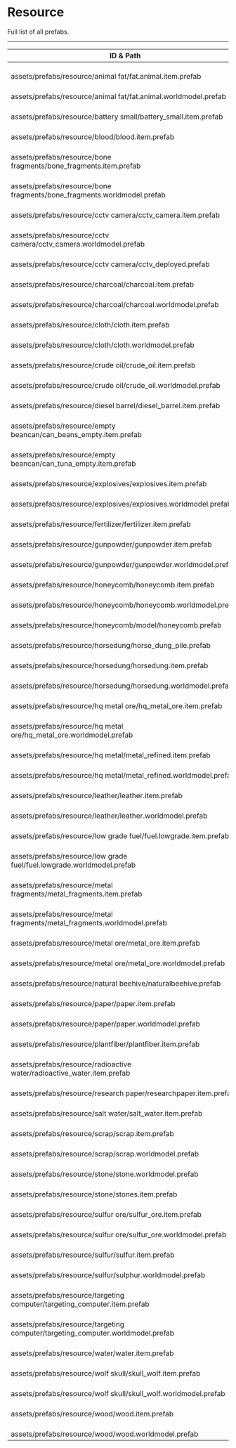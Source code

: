 # Resource
Full list of all <Badge type="warning" text="63"/> prefabs.

---
| ID & Path |
| --- |
| <a href="#2212367009"><Badge id="2212367009" type="tip" text="#"/></a> <Badge type="tip" text="2212367009"/> <br> assets/prefabs/resource/animal fat/fat.animal.item.prefab |
| <a href="#3003503554"><Badge id="3003503554" type="tip" text="#"/></a> <Badge type="tip" text="3003503554"/> <br> assets/prefabs/resource/animal fat/fat.animal.worldmodel.prefab |
| <a href="#307788522"><Badge id="307788522" type="tip" text="#"/></a> <Badge type="tip" text="307788522"/> <br> assets/prefabs/resource/battery small/battery_small.item.prefab |
| <a href="#3902342336"><Badge id="3902342336" type="tip" text="#"/></a> <Badge type="tip" text="3902342336"/> <br> assets/prefabs/resource/blood/blood.item.prefab |
| <a href="#1541685977"><Badge id="1541685977" type="tip" text="#"/></a> <Badge type="tip" text="1541685977"/> <br> assets/prefabs/resource/bone fragments/bone_fragments.item.prefab |
| <a href="#3210359637"><Badge id="3210359637" type="tip" text="#"/></a> <Badge type="tip" text="3210359637"/> <br> assets/prefabs/resource/bone fragments/bone_fragments.worldmodel.prefab |
| <a href="#3717253447"><Badge id="3717253447" type="tip" text="#"/></a> <Badge type="tip" text="3717253447"/> <br> assets/prefabs/resource/cctv camera/cctv_camera.item.prefab |
| <a href="#3709287576"><Badge id="3709287576" type="tip" text="#"/></a> <Badge type="tip" text="3709287576"/> <br> assets/prefabs/resource/cctv camera/cctv_camera.worldmodel.prefab |
| <a href="#2168448096"><Badge id="2168448096" type="tip" text="#"/></a> <Badge type="tip" text="2168448096"/> <br> assets/prefabs/resource/cctv camera/cctv_deployed.prefab |
| <a href="#1126345239"><Badge id="1126345239" type="tip" text="#"/></a> <Badge type="tip" text="1126345239"/> <br> assets/prefabs/resource/charcoal/charcoal.item.prefab |
| <a href="#3376016089"><Badge id="3376016089" type="tip" text="#"/></a> <Badge type="tip" text="3376016089"/> <br> assets/prefabs/resource/charcoal/charcoal.worldmodel.prefab |
| <a href="#1544234226"><Badge id="1544234226" type="tip" text="#"/></a> <Badge type="tip" text="1544234226"/> <br> assets/prefabs/resource/cloth/cloth.item.prefab |
| <a href="#486431740"><Badge id="486431740" type="tip" text="#"/></a> <Badge type="tip" text="486431740"/> <br> assets/prefabs/resource/cloth/cloth.worldmodel.prefab |
| <a href="#704693575"><Badge id="704693575" type="tip" text="#"/></a> <Badge type="tip" text="704693575"/> <br> assets/prefabs/resource/crude oil/crude_oil.item.prefab |
| <a href="#1050797226"><Badge id="1050797226" type="tip" text="#"/></a> <Badge type="tip" text="1050797226"/> <br> assets/prefabs/resource/crude oil/crude_oil.worldmodel.prefab |
| <a href="#361856992"><Badge id="361856992" type="tip" text="#"/></a> <Badge type="tip" text="361856992"/> <br> assets/prefabs/resource/diesel barrel/diesel_barrel.item.prefab |
| <a href="#119940497"><Badge id="119940497" type="tip" text="#"/></a> <Badge type="tip" text="119940497"/> <br> assets/prefabs/resource/empty beancan/can_beans_empty.item.prefab |
| <a href="#851796468"><Badge id="851796468" type="tip" text="#"/></a> <Badge type="tip" text="851796468"/> <br> assets/prefabs/resource/empty beancan/can_tuna_empty.item.prefab |
| <a href="#1016028404"><Badge id="1016028404" type="tip" text="#"/></a> <Badge type="tip" text="1016028404"/> <br> assets/prefabs/resource/explosives/explosives.item.prefab |
| <a href="#3136871544"><Badge id="3136871544" type="tip" text="#"/></a> <Badge type="tip" text="3136871544"/> <br> assets/prefabs/resource/explosives/explosives.worldmodel.prefab |
| <a href="#4055851253"><Badge id="4055851253" type="tip" text="#"/></a> <Badge type="tip" text="4055851253"/> <br> assets/prefabs/resource/fertilizer/fertilizer.item.prefab |
| <a href="#2002574909"><Badge id="2002574909" type="tip" text="#"/></a> <Badge type="tip" text="2002574909"/> <br> assets/prefabs/resource/gunpowder/gunpowder.item.prefab |
| <a href="#2507764021"><Badge id="2507764021" type="tip" text="#"/></a> <Badge type="tip" text="2507764021"/> <br> assets/prefabs/resource/gunpowder/gunpowder.worldmodel.prefab |
| <a href="#3595395781"><Badge id="3595395781" type="tip" text="#"/></a> <Badge type="tip" text="3595395781"/> <br> assets/prefabs/resource/honeycomb/honeycomb.item.prefab |
| <a href="#1529729387"><Badge id="1529729387" type="tip" text="#"/></a> <Badge type="tip" text="1529729387"/> <br> assets/prefabs/resource/honeycomb/honeycomb.worldmodel.prefab |
| <a href="#2714077309"><Badge id="2714077309" type="tip" text="#"/></a> <Badge type="tip" text="2714077309"/> <br> assets/prefabs/resource/honeycomb/model/honeycomb.prefab |
| <a href="#2955283340"><Badge id="2955283340" type="tip" text="#"/></a> <Badge type="tip" text="2955283340"/> <br> assets/prefabs/resource/horsedung/horse_dung_pile.prefab |
| <a href="#4064270877"><Badge id="4064270877" type="tip" text="#"/></a> <Badge type="tip" text="4064270877"/> <br> assets/prefabs/resource/horsedung/horsedung.item.prefab |
| <a href="#2005411286"><Badge id="2005411286" type="tip" text="#"/></a> <Badge type="tip" text="2005411286"/> <br> assets/prefabs/resource/horsedung/horsedung.worldmodel.prefab |
| <a href="#1387562354"><Badge id="1387562354" type="tip" text="#"/></a> <Badge type="tip" text="1387562354"/> <br> assets/prefabs/resource/hq metal ore/hq_metal_ore.item.prefab |
| <a href="#801538411"><Badge id="801538411" type="tip" text="#"/></a> <Badge type="tip" text="801538411"/> <br> assets/prefabs/resource/hq metal ore/hq_metal_ore.worldmodel.prefab |
| <a href="#1468013026"><Badge id="1468013026" type="tip" text="#"/></a> <Badge type="tip" text="1468013026"/> <br> assets/prefabs/resource/hq metal/metal_refined.item.prefab |
| <a href="#426326860"><Badge id="426326860" type="tip" text="#"/></a> <Badge type="tip" text="426326860"/> <br> assets/prefabs/resource/hq metal/metal_refined.worldmodel.prefab |
| <a href="#369832348"><Badge id="369832348" type="tip" text="#"/></a> <Badge type="tip" text="369832348"/> <br> assets/prefabs/resource/leather/leather.item.prefab |
| <a href="#102362251"><Badge id="102362251" type="tip" text="#"/></a> <Badge type="tip" text="102362251"/> <br> assets/prefabs/resource/leather/leather.worldmodel.prefab |
| <a href="#2162267063"><Badge id="2162267063" type="tip" text="#"/></a> <Badge type="tip" text="2162267063"/> <br> assets/prefabs/resource/low grade fuel/fuel.lowgrade.item.prefab |
| <a href="#3880292265"><Badge id="3880292265" type="tip" text="#"/></a> <Badge type="tip" text="3880292265"/> <br> assets/prefabs/resource/low grade fuel/fuel.lowgrade.worldmodel.prefab |
| <a href="#2629623474"><Badge id="2629623474" type="tip" text="#"/></a> <Badge type="tip" text="2629623474"/> <br> assets/prefabs/resource/metal fragments/metal_fragments.item.prefab |
| <a href="#1957457714"><Badge id="1957457714" type="tip" text="#"/></a> <Badge type="tip" text="1957457714"/> <br> assets/prefabs/resource/metal fragments/metal_fragments.worldmodel.prefab |
| <a href="#2360751068"><Badge id="2360751068" type="tip" text="#"/></a> <Badge type="tip" text="2360751068"/> <br> assets/prefabs/resource/metal ore/metal_ore.item.prefab |
| <a href="#1905661516"><Badge id="1905661516" type="tip" text="#"/></a> <Badge type="tip" text="1905661516"/> <br> assets/prefabs/resource/metal ore/metal_ore.worldmodel.prefab |
| <a href="#1806418440"><Badge id="1806418440" type="tip" text="#"/></a> <Badge type="tip" text="1806418440"/> <br> assets/prefabs/resource/natural beehive/naturalbeehive.prefab |
| <a href="#2070032470"><Badge id="2070032470" type="tip" text="#"/></a> <Badge type="tip" text="2070032470"/> <br> assets/prefabs/resource/paper/paper.item.prefab |
| <a href="#456446734"><Badge id="456446734" type="tip" text="#"/></a> <Badge type="tip" text="456446734"/> <br> assets/prefabs/resource/paper/paper.worldmodel.prefab |
| <a href="#3600030791"><Badge id="3600030791" type="tip" text="#"/></a> <Badge type="tip" text="3600030791"/> <br> assets/prefabs/resource/plantfiber/plantfiber.item.prefab |
| <a href="#2095361176"><Badge id="2095361176" type="tip" text="#"/></a> <Badge type="tip" text="2095361176"/> <br> assets/prefabs/resource/radioactive water/radioactive_water.item.prefab |
| <a href="#64670227"><Badge id="64670227" type="tip" text="#"/></a> <Badge type="tip" text="64670227"/> <br> assets/prefabs/resource/research paper/researchpaper.item.prefab |
| <a href="#3400557018"><Badge id="3400557018" type="tip" text="#"/></a> <Badge type="tip" text="3400557018"/> <br> assets/prefabs/resource/salt water/salt_water.item.prefab |
| <a href="#4235883596"><Badge id="4235883596" type="tip" text="#"/></a> <Badge type="tip" text="4235883596"/> <br> assets/prefabs/resource/scrap/scrap.item.prefab |
| <a href="#883622501"><Badge id="883622501" type="tip" text="#"/></a> <Badge type="tip" text="883622501"/> <br> assets/prefabs/resource/scrap/scrap.worldmodel.prefab |
| <a href="#2955979378"><Badge id="2955979378" type="tip" text="#"/></a> <Badge type="tip" text="2955979378"/> <br> assets/prefabs/resource/stone/stone.worldmodel.prefab |
| <a href="#662751485"><Badge id="662751485" type="tip" text="#"/></a> <Badge type="tip" text="662751485"/> <br> assets/prefabs/resource/stone/stones.item.prefab |
| <a href="#1235156458"><Badge id="1235156458" type="tip" text="#"/></a> <Badge type="tip" text="1235156458"/> <br> assets/prefabs/resource/sulfur ore/sulfur_ore.item.prefab |
| <a href="#2879498937"><Badge id="2879498937" type="tip" text="#"/></a> <Badge type="tip" text="2879498937"/> <br> assets/prefabs/resource/sulfur ore/sulfur_ore.worldmodel.prefab |
| <a href="#3612028273"><Badge id="3612028273" type="tip" text="#"/></a> <Badge type="tip" text="3612028273"/> <br> assets/prefabs/resource/sulfur/sulfur.item.prefab |
| <a href="#2199286333"><Badge id="2199286333" type="tip" text="#"/></a> <Badge type="tip" text="2199286333"/> <br> assets/prefabs/resource/sulfur/sulphur.worldmodel.prefab |
| <a href="#211731533"><Badge id="211731533" type="tip" text="#"/></a> <Badge type="tip" text="211731533"/> <br> assets/prefabs/resource/targeting computer/targeting_computer.item.prefab |
| <a href="#1409308437"><Badge id="1409308437" type="tip" text="#"/></a> <Badge type="tip" text="1409308437"/> <br> assets/prefabs/resource/targeting computer/targeting_computer.worldmodel.prefab |
| <a href="#1415846953"><Badge id="1415846953" type="tip" text="#"/></a> <Badge type="tip" text="1415846953"/> <br> assets/prefabs/resource/water/water.item.prefab |
| <a href="#3646205087"><Badge id="3646205087" type="tip" text="#"/></a> <Badge type="tip" text="3646205087"/> <br> assets/prefabs/resource/wolf skull/skull_wolf.item.prefab |
| <a href="#1433240316"><Badge id="1433240316" type="tip" text="#"/></a> <Badge type="tip" text="1433240316"/> <br> assets/prefabs/resource/wolf skull/skull_wolf.worldmodel.prefab |
| <a href="#1834517571"><Badge id="1834517571" type="tip" text="#"/></a> <Badge type="tip" text="1834517571"/> <br> assets/prefabs/resource/wood/wood.item.prefab |
| <a href="#1591387142"><Badge id="1591387142" type="tip" text="#"/></a> <Badge type="tip" text="1591387142"/> <br> assets/prefabs/resource/wood/wood.worldmodel.prefab |
